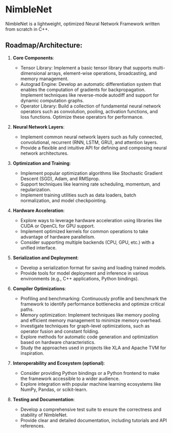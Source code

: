 # NimbleNet
NimbleNet is a lightweight, optimized Neural Network Framework written from scratch in C++.

## Roadmap/Architecture:

1. **Core Components**:
   - Tensor Library: Implement a basic tensor library that supports multi-dimensional arrays, element-wise operations, broadcasting, and memory management.
   - Autograd Engine: Develop an automatic differentiation system that enables the computation of gradients for backpropagation. Implement techniques like reverse-mode autodiff and support for dynamic computation graphs.
   - Operator Library: Build a collection of fundamental neural network operators such as convolution, pooling, activation functions, and loss functions. Optimize these operators for performance.

2. **Neural Network Layers**:
   - Implement common neural network layers such as fully connected, convolutional, recurrent (RNN, LSTM, GRU), and attention layers.
   - Provide a flexible and intuitive API for defining and composing neural network architectures.

3. **Optimization and Training**:
   - Implement popular optimization algorithms like Stochastic Gradient Descent (SGD), Adam, and RMSprop.
   - Support techniques like learning rate scheduling, momentum, and regularization.
   - Implement training utilities such as data loaders, batch normalization, and model checkpointing.

4. **Hardware Acceleration**:
   - Explore ways to leverage hardware acceleration using libraries like CUDA or OpenCL for GPU support.
   - Implement optimized kernels for common operations to take advantage of hardware parallelism.
   - Consider supporting multiple backends (CPU, GPU, etc.) with a unified interface.

5. **Serialization and Deployment**:
   - Develop a serialization format for saving and loading trained models.
   - Provide tools for model deployment and inference in various environments (e.g., C++ applications, Python bindings).

6. **Compiler Optimizations**:
   - Profiling and benchmarking: Continuously profile and benchmark the framework to identify performance bottlenecks and optimize critical paths.
   - Memory optimization: Implement techniques like memory pooling and efficient memory management to minimize memory overhead.
   - Investigate techniques for graph-level optimizations, such as operator fusion and constant folding.
   - Explore methods for automatic code generation and optimization based on hardware characteristics.
   - Study the approaches used in projects like XLA and Apache TVM for inspiration.

8. **Interoperability and Ecosystem (optional)**:
   - Consider providing Python bindings or a Python frontend to make the framework accessible to a wider audience.
   - Explore integration with popular machine learning ecosystems like NumPy, Pandas, or scikit-learn.

9. **Testing and Documentation**:
   - Develop a comprehensive test suite to ensure the correctness and stability of NimbleNet.
   - Provide clear and detailed documentation, including tutorials and API references.
